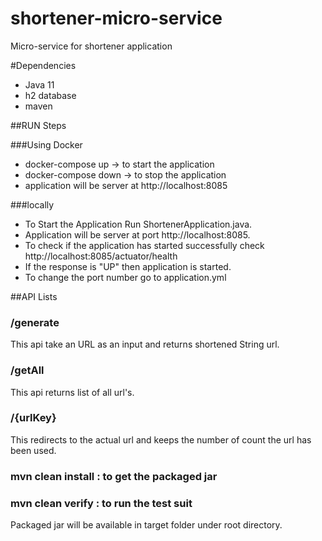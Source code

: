 # shortener-micro-service
Micro-service for shortener application

#Dependencies
- Java 11
- h2 database
- maven

##RUN Steps

###Using Docker
- docker-compose up -> to start the application
- docker-compose down -> to stop the application
- application will be server at http://localhost:8085

###locally
- To Start the Application Run ShortenerApplication.java.
- Application will be server at port http://localhost:8085.
- To check if the application has started successfully check http://localhost:8085/actuator/health
- If the response is "UP" then application is started.
- To change the port number go to application.yml 



##API Lists

### /generate
This api take an URL as an input and returns shortened String url.

### /getAll
This api returns list of all url's.

### /{urlKey}
This redirects to the actual url and keeps the number of count
the url has been used.

### mvn clean install : to get the packaged jar
### mvn clean verify : to run the test suit

Packaged jar will be available in target folder under root directory.


